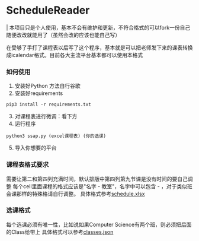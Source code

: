 # ScheduleReader

| 本项目只是个人使用，基本不会有维护和更新，不符合格式的可以fork一份自己随便改改就能用了（虽然会改的应该也能自己写）

在受够了手打了课程表以后写了这个程序，基本就是可以把老师发下来的课表转换成icalendar格式。目前各大主流平台基本都可以使用本格式


### 如何使用
1. 安装好Python 方法自行谷歌
2. 安装好requirements
```
pip3 install -r requirements.txt
```
3. 对课程表进行微调：看下方
4. 运行程序
```
python3 ssap.py (excel课程表) (你的选课)
```
5. 导入你想要的平台

### 课程表格式要求
需要让第二和第四列充满时间，默认排版中第四列第九节课是没有时间的要自己调整
每个cell里面课程的格式应该是"名字 - 教室"，名字中可以包含 - ，对于类似班会课那样的特殊格请自行调整。
具体格式参考[schedule.xlsx](https://github.com/Asiimoviet/ScheduleReader/blob/master/schedule.xlsx)

### 选课格式
每个选课必须有唯一性，比如说如果Computer Science有两个班，则必须把后面的Class给带上
具体格式可以参考[classes.json](https://github.com/Asiimoviet/ScheduleReader/blob/master/classes.json)

